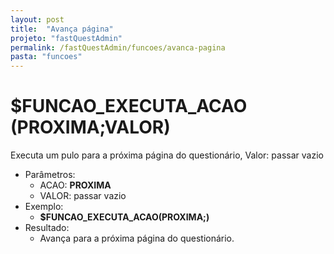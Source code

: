 ```yaml
---
layout: post
title:  "Avança página"
projeto: "fastQuestAdmin"
permalink: /fastQuestAdmin/funcoes/avanca-pagina
pasta: "funcoes"
---
```

# $FUNCAO_EXECUTA_ACAO (PROXIMA;VALOR)

Executa um pulo para a próxima página do questionário, Valor: passar vazio

- Parâmetros: 
    - ACAO: **PROXIMA**
    - VALOR: passar vazio
- Exemplo:
    - **$FUNCAO_EXECUTA_ACAO(PROXIMA;)**
- Resultado:
    - Avança para a próxima página do questionário.
